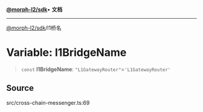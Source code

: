 [**@morph-l2/sdk**](../globals.md)• **文档**

***

[@morph-l2/sdk](../globals.md)/l1桥名

# Variable: l1BridgeName

>`const` **l1BridgeName**: `"L1GatewayRouter"`=`'L1GatewayRouter'`

## Source

src/cross-chain-messenger.ts:69
